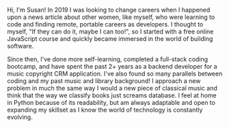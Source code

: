Hi, I'm Susan! In 2019 I was looking to change careers when I happened upon a news article about other women, like myself, who were learning to code and finding remote, portable careers as developers. I thought to myself, "If they can do it, maybe I can too!", so I started with a free online JavaScript course and quickly became immersed in the world of building software.

Since then, I've done more self-learning, completed a full-stack coding bootcamp, and have spent the past 2+ years as a backend developer for a music copyright CRM application. I've also found so many parallels between coding and my past music and library background! I approach a new problem in much the same way I would a new piece of classical music and think that the way we classify books just screams database. I feel at home in Python because of its readability, but am always adaptable and open to expanding my skillset as I know the world of technology is constantly evolving.      
<!---
S-Stephan/S-Stephan is a ✨ special ✨ repository because its `README.md` (this file) appears on your GitHub profile.
You can click the Preview link to take a look at your changes.
--->
